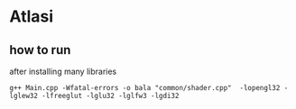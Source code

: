 # Atlasi

## how to run
after installing many libraries

```
g++ Main.cpp -Wfatal-errors -o bala "common/shader.cpp"  -lopengl32 -lglew32 -lfreeglut -lglu32 -lglfw3 -lgdi32
```
